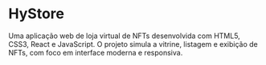# HyStore
Uma aplicação web de loja virtual de NFTs desenvolvida com HTML5, CSS3, React e JavaScript. O projeto simula a vitrine, listagem e exibição de NFTs, com foco em interface moderna e responsiva.

